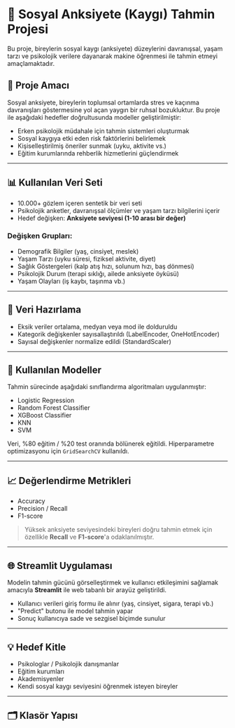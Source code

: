 # 🧠 Sosyal Anksiyete (Kaygı) Tahmin Projesi

Bu proje, bireylerin sosyal kaygı (anksiyete) düzeylerini davranışsal, yaşam tarzı ve psikolojik verilere dayanarak makine öğrenmesi ile tahmin etmeyi amaçlamaktadır.

## 🎯 Proje Amacı

Sosyal anksiyete, bireylerin toplumsal ortamlarda stres ve kaçınma davranışları göstermesine yol açan yaygın bir ruhsal bozukluktur. Bu proje ile aşağıdaki hedefler doğrultusunda modeller geliştirilmiştir:

- Erken psikolojik müdahale için tahmin sistemleri oluşturmak
- Sosyal kaygıya etki eden risk faktörlerini belirlemek
- Kişiselleştirilmiş öneriler sunmak (uyku, aktivite vs.)
- Eğitim kurumlarında rehberlik hizmetlerini güçlendirmek

---

## 📊 Kullanılan Veri Seti

- 10.000+ gözlem içeren sentetik bir veri seti
- Psikolojik anketler, davranışsal ölçümler ve yaşam tarzı bilgilerini içerir
- Hedef değişken: **Anksiyete seviyesi (1-10 arası bir değer)**

### Değişken Grupları:

- Demografik Bilgiler (yaş, cinsiyet, meslek)
- Yaşam Tarzı (uyku süresi, fiziksel aktivite, diyet)
- Sağlık Göstergeleri (kalp atış hızı, solunum hızı, baş dönmesi)
- Psikolojik Durum (terapi sıklığı, ailede anksiyete öyküsü)
- Yaşam Olayları (iş kaybı, taşınma vb.)

---

## 🔧 Veri Hazırlama

- Eksik veriler ortalama, medyan veya mod ile dolduruldu
- Kategorik değişkenler sayısallaştırıldı (LabelEncoder, OneHotEncoder)
- Sayısal değişkenler normalize edildi (StandardScaler)

---

## 🤖 Kullanılan Modeller

Tahmin sürecinde aşağıdaki sınıflandırma algoritmaları uygulanmıştır:

- Logistic Regression
- Random Forest Classifier
- XGBoost Classifier
- KNN
- SVM

Veri, %80 eğitim / %20 test oranında bölünerek eğitildi. Hiperparametre optimizasyonu için `GridSearchCV` kullanıldı.

---

## 📈 Değerlendirme Metrikleri

- Accuracy
- Precision / Recall
- F1-score

> Yüksek anksiyete seviyesindeki bireyleri doğru tahmin etmek için özellikle **Recall** ve **F1-score**'a odaklanılmıştır.

---

## 🌐 Streamlit Uygulaması

Modelin tahmin gücünü görselleştirmek ve kullanıcı etkileşimini sağlamak amacıyla **Streamlit** ile web tabanlı bir arayüz geliştirildi.

- Kullanıcı verileri giriş formu ile alınır (yaş, cinsiyet, sigara, terapi vb.)
- "Predict" butonu ile model tahmin yapar
- Sonuç kullanıcıya sade ve sezgisel biçimde sunulur

---

## 💡 Hedef Kitle

- Psikologlar / Psikolojik danışmanlar
- Eğitim kurumları
- Akademisyenler
- Kendi sosyal kaygı seviyesini öğrenmek isteyen bireyler

---

## 🗂️ Klasör Yapısı

